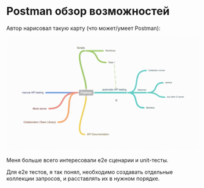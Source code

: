 # Postman обзор возможностей

Автор нарисовал такую карту (что может/умеет Postman):

![1. Postman landscape](./images/1.%20Postman%20landscape.png)

Меня больше всего интересовали e2e сценарии и unit-тесты.

Для e2e тестов, я так понял, необходимо создавать отдельные коллекции запросов, и расставлять их в нужном порядке.
